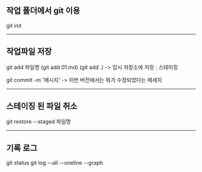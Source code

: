 ## 작업 폴더에서 git 이용

git init

---

## 작업파일 저장
git add 파일명 
(git add 01.md) (git add  .)
-> 임시 저장소에 저장 : 스테이징

git commit -m '메시지'
-> 이번 버전에서는 뭐가 수정되었다는 메세지

 ---

 ## 스테이징 된 파일 취소
 git restore --staged 파일명

  ---

  ## 기록 로그

  git status
  git log --all --oneline --graph  